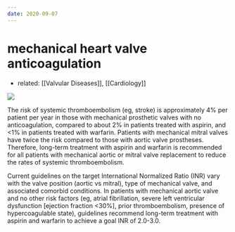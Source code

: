 ```yaml
---
date: 2020-09-07
---
```


# mechanical heart valve anticoagulation

- related: [[Valvular Diseases]], [[Cardiology]]

![](https://photos.thisispiggy.com/file/wikiFiles/20200905112055_5.png)

The risk of systemic thromboembolism (eg, stroke) is approximately 4% per patient per year in those with mechanical prosthetic valves with no anticoagulation, compared to about 2% in patients treated with aspirin, and <1% in patients treated with warfarin.  Patients with mechanical mitral valves have twice the risk compared to those with aortic valve prostheses.  Therefore, long-term treatment with aspirin and warfarin is recommended for all patients with mechanical aortic or mitral valve replacement to reduce the rates of systemic thromboembolism.

Current guidelines on the target International Normalized Ratio (INR) vary with the valve position (aortic vs mitral), type of mechanical valve, and associated comorbid conditions.  In patients with mechanical aortic valve and no other risk factors (eg, atrial fibrillation, severe left ventricular dysfunction [ejection fraction <30%], prior thromboembolism, presence of hypercoagulable state), guidelines recommend long-term treatment with aspirin and warfarin to achieve a goal INR of 2.0-3.0.
